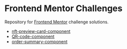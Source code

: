 # Frontend Mentor Challenges

Repository for [Frontend Mentor](http://www.frontendmentor.com) challenge solutions.
- [nft-preview-card-component](https://adamwozhere.github.io/frontend-mentor-challenges/nft-preview-card-component/)
- [QR-code-component](https://adamwozhere.github.io/frontend-mentor-challenges/qr-code-component/)
- [order-summary-component](https://adamwozhere.github.io/frontend-mentor-challenges/order-summary-component/)
